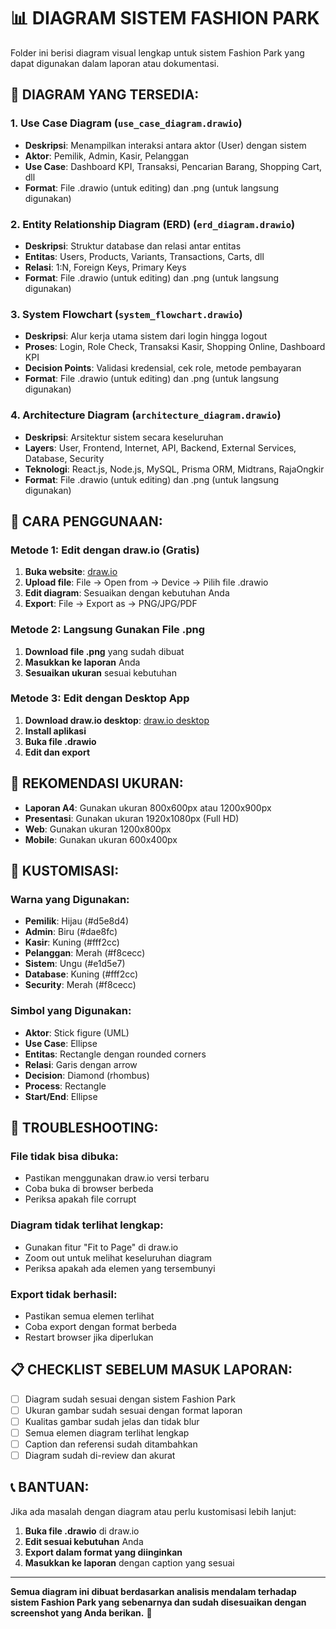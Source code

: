 # 📊 DIAGRAM SISTEM FASHION PARK

Folder ini berisi diagram visual lengkap untuk sistem Fashion Park yang dapat digunakan dalam laporan atau dokumentasi.

## 🎯 **DIAGRAM YANG TERSEDIA:**

### 1. **Use Case Diagram** (`use_case_diagram.drawio`)
- **Deskripsi**: Menampilkan interaksi antara aktor (User) dengan sistem
- **Aktor**: Pemilik, Admin, Kasir, Pelanggan
- **Use Case**: Dashboard KPI, Transaksi, Pencarian Barang, Shopping Cart, dll
- **Format**: File .drawio (untuk editing) dan .png (untuk langsung digunakan)

### 2. **Entity Relationship Diagram (ERD)** (`erd_diagram.drawio`)
- **Deskripsi**: Struktur database dan relasi antar entitas
- **Entitas**: Users, Products, Variants, Transactions, Carts, dll
- **Relasi**: 1:N, Foreign Keys, Primary Keys
- **Format**: File .drawio (untuk editing) dan .png (untuk langsung digunakan)

### 3. **System Flowchart** (`system_flowchart.drawio`)
- **Deskripsi**: Alur kerja utama sistem dari login hingga logout
- **Proses**: Login, Role Check, Transaksi Kasir, Shopping Online, Dashboard KPI
- **Decision Points**: Validasi kredensial, cek role, metode pembayaran
- **Format**: File .drawio (untuk editing) dan .png (untuk langsung digunakan)

### 4. **Architecture Diagram** (`architecture_diagram.drawio`)
- **Deskripsi**: Arsitektur sistem secara keseluruhan
- **Layers**: User, Frontend, Internet, API, Backend, External Services, Database, Security
- **Teknologi**: React.js, Node.js, MySQL, Prisma ORM, Midtrans, RajaOngkir
- **Format**: File .drawio (untuk editing) dan .png (untuk langsung digunakan)

## 🚀 **CARA PENGGUNAAN:**

### **Metode 1: Edit dengan draw.io (Gratis)**
1. **Buka website**: [draw.io](https://app.diagrams.net/)
2. **Upload file**: File → Open from → Device → Pilih file .drawio
3. **Edit diagram**: Sesuaikan dengan kebutuhan Anda
4. **Export**: File → Export as → PNG/JPG/PDF

### **Metode 2: Langsung Gunakan File .png**
1. **Download file .png** yang sudah dibuat
2. **Masukkan ke laporan** Anda
3. **Sesuaikan ukuran** sesuai kebutuhan

### **Metode 3: Edit dengan Desktop App**
1. **Download draw.io desktop**: [draw.io desktop](https://github.com/jgraph/drawio-desktop/releases)
2. **Install aplikasi**
3. **Buka file .drawio**
4. **Edit dan export**

## 📱 **REKOMENDASI UKURAN:**

- **Laporan A4**: Gunakan ukuran 800x600px atau 1200x900px
- **Presentasi**: Gunakan ukuran 1920x1080px (Full HD)
- **Web**: Gunakan ukuran 1200x800px
- **Mobile**: Gunakan ukuran 600x400px

## 🎨 **KUSTOMISASI:**

### **Warna yang Digunakan:**
- **Pemilik**: Hijau (#d5e8d4)
- **Admin**: Biru (#dae8fc)
- **Kasir**: Kuning (#fff2cc)
- **Pelanggan**: Merah (#f8cecc)
- **Sistem**: Ungu (#e1d5e7)
- **Database**: Kuning (#fff2cc)
- **Security**: Merah (#f8cecc)

### **Simbol yang Digunakan:**
- **Aktor**: Stick figure (UML)
- **Use Case**: Ellipse
- **Entitas**: Rectangle dengan rounded corners
- **Relasi**: Garis dengan arrow
- **Decision**: Diamond (rhombus)
- **Process**: Rectangle
- **Start/End**: Ellipse

## 🔧 **TROUBLESHOOTING:**

### **File tidak bisa dibuka:**
- Pastikan menggunakan draw.io versi terbaru
- Coba buka di browser berbeda
- Periksa apakah file corrupt

### **Diagram tidak terlihat lengkap:**
- Gunakan fitur "Fit to Page" di draw.io
- Zoom out untuk melihat keseluruhan diagram
- Periksa apakah ada elemen yang tersembunyi

### **Export tidak berhasil:**
- Pastikan semua elemen terlihat
- Coba export dengan format berbeda
- Restart browser jika diperlukan

## 📋 **CHECKLIST SEBELUM MASUK LAPORAN:**

- [ ] Diagram sudah sesuai dengan sistem Fashion Park
- [ ] Ukuran gambar sudah sesuai dengan format laporan
- [ ] Kualitas gambar sudah jelas dan tidak blur
- [ ] Semua elemen diagram terlihat lengkap
- [ ] Caption dan referensi sudah ditambahkan
- [ ] Diagram sudah di-review dan akurat

## 📞 **BANTUAN:**

Jika ada masalah dengan diagram atau perlu kustomisasi lebih lanjut:
1. **Buka file .drawio** di draw.io
2. **Edit sesuai kebutuhan** Anda
3. **Export dalam format yang diinginkan**
4. **Masukkan ke laporan** dengan caption yang sesuai

---

**Semua diagram ini dibuat berdasarkan analisis mendalam terhadap sistem Fashion Park yang sebenarnya dan sudah disesuaikan dengan screenshot yang Anda berikan.** 🎯

